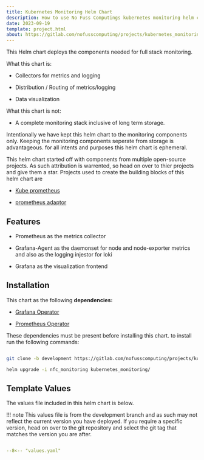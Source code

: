 ```yaml
---
title: Kubernetes Monitoring Helm Chart
description: How to use No Fuss Computings kubernetes monitoring helm chart for full stack monitoring.
date: 2023-09-19
template: project.html
about: https://gitlab.com/nofusscomputing/projects/kubernetes_monitoring
---
```


This Helm chart deploys the components needed for full stack monitoring.

What this chart is:

- Collectors for metrics and logging

- Distribution / Routing of metrics/logging

- Data visualization

What this chart is not:

- A complete monitoring stack inclusive of long term storage.

Intentionally we have kept this helm chart to the monitoring components only. Keeping the monitoring components seperate from storage is advantageous. for all intents and purposes this helm chart is ephemeral.

This helm chart started off with components from multiple open-source projects. As such attribution is warrented, so head on over to thier projects and give them a star. Projects used to create the building blocks of this helm chart are

- [Kube prometheus](https://github.com/prometheus-operator/kube-prometheus)

- [prometheus adaptor](https://github.com/kubernetes-sigs/prometheus-adapter)


## Features

- Prometheus as the metrics collector

- Grafana-Agent as the daemonset for node and node-exporter metrics and also as the logging injestor for loki

- Grafana as the visualization frontend


## Installation

This chart as the following **dependencies:**

- [Grafana Operator](https://artifacthub.io/packages/olm/community-operators/grafana-operator)

- [Prometheus Operator](https://artifacthub.io/packages/olm/community-operators/prometheus)

These dependencies must be present before installing this chart. to install run the following commands:

``` bash

git clone -b development https://gitlab.com/nofusscomputing/projects/kubernetes_monitoring.git

helm upgrade -i nfc_monitoring kubernetes_monitoring/

```


## Template Values

The values file included in this helm chart is below.

!!! note
    This values file is from the development branch and as such may not reflect the current version you have deployed. If you require a specific version, head on over to the git repository and select the git tag that matches the version you are after.

``` yaml title="values.yaml" linenums="1"

--8<-- "values.yaml"

```
